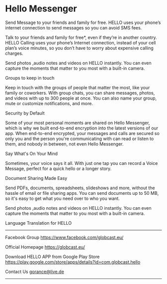 # Hello Messenger
Send Message to your friends and family for free. HELLO uses your phone’s internet connection to send messages so you can avoid SMS fees.

Talk to your friends and family for free*, even if they’re in another country. HELLO Calling uses your phone’s Internet connection, instead of your cell plan’s voice minutes, so you don’t have to worry about expensive calling charges.

Send photos ,audio notes and videos on HELLO instantly. You can even capture the moments that matter to you most with a built-in camera.

Groups to keep in touch

Keep in touch with the groups of people that matter the most, like your family or coworkers. With group chats, you can share messages, photos, and videos with up to 300 people at once. You can also name your group, mute or customize notifications, and more.

Security by Default

Some of your most personal moments are shared on Hello Messenger, which is why we built end-to-end encryption into the latest versions of our app. When end-to-end encrypted, your messages and calls are secured so only you and the person you're communicating with can read or listen to them, and nobody in between, not even Hello Messenger.

Say What's On Your Mind

Sometimes, your voice says it all. With just one tap you can record a Voice Message, perfect for a quick hello or a longer story.

Document Sharing Made Easy

Send PDFs, documents, spreadsheets, slideshows and more, without the hassle of email or file sharing apps. You can send documents up to 50 MB, so it's easy to get what you need over to who you want.

Send photos ,audio notes and videos on HELLO instantly. You can even capture the moments that matter to you most with a built-in camera.

Language Translation for HELLO

-----------------------------------------------------------------------------------------------------     
Facebook Group
https://www.facebook.com/globcast.eu/

Official Homepage
https://globcast.eu/

Download HELLO APP from Google Play Store
https://play.google.com/store/apps/details?id=com.globcast.hello

Contact Us
gorance@live.de

----------------------------------------------------------------------------------------------------------
